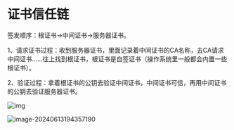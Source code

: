 # 证书信任链

签发顺序：根证书→中间证书→服务器证书。

1、请求证书过程：收到服务器证书，里面记录着中间证书的CA名称，去CA请求中间证书……往上找到根证书，根证书是自签证书（操作系统里一般都会内置一些根证书）。

2、验证过程：拿着根证书的公钥去验证中间证书，中间证书可信，再用中间证书的公钥去验证服务器证书。

![img](https://cdn.jsdelivr.net/gh/sword4869/pic1@main/images/202406131942684.png)

![image-20240613194357190](https://cdn.jsdelivr.net/gh/sword4869/pic1@main/images/202406131943229.png)